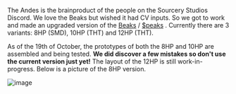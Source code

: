 The Andes is the brainproduct of the people on the Sourcery Studios Discord. We love the Beaks but wished it had CV inputs. 
So we got to work and made an upgraded version of the [Beaks](https://github.com/SourceryOne/Beaks) / [$peaks](https://github.com/matias-levy/peaks) . Currently there are 3 variants: 8HP (SMD), 10HP (THT) and 12HP (THT). 

As of the 19th of October, the prototypes of both the 8HP and 10HP are assembled and being tested. **We did discover a few mistakes so don't use the current version just yet!**
The layout of the 12HP is still work-in-progress. 
Below is a picture of the 8HP version.

![image](https://github.com/user-attachments/assets/674d43fb-ff0f-4d68-81c7-24f099ce9fd2)
